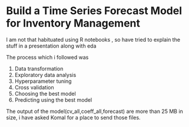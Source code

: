 # Build a Time Series Forecast Model for Inventory Management

I am not that habituated using R notebooks , so have tried to explain the stuff in a presentation along with eda

The process which i followed was 
  1) Data transformation 
  2) Exploratory data analysis
  3) Hyperparameter tuning 
  4) Cross validation 
  5) Choosing the best model
  6) Predicting using the best model

The output of the model(cv_all,coeff_all,forecast) are more than 25 MB in size, i have asked Komal for a place to send those files.
